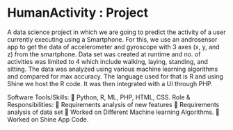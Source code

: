 # HumanActivity  : Project
 
A data science project in which we are going to predict the activity of a user currently executing using a
Smartphone. For this, we use an androsensor app to get the data of accelerometer and gyroscope with 3 axes
(x, y, and z) from the smartphone. Data set was created at runtime and no. of activities was limited to 4
which include walking, laying, standing, and sitting. The data was analyzed using various machine learning
algorithms and compared for max accuracy. The language used for that is R and using Shine we host the R
code. It was then integrated with a UI through PHP.

Software Tools/Skills:
 Python, R, ML, PHP, HTML, CSS.
Role & Responsibilities:
 Requirements analysis of new features
 Requirements analysis of data set
 Worked on Different Machine learning Algorithms.
 Worked on Shine App Code.
